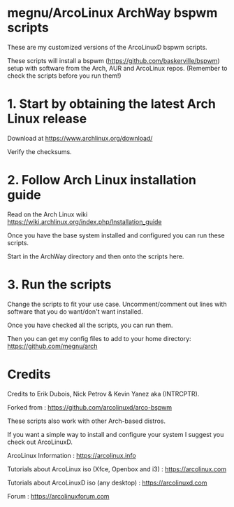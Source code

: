# megnu/ArcoLinux ArchWay bspwm scripts

These are my customized versions of the ArcoLinuxD bspwm scripts.

These scripts will install a bspwm (https://github.com/baskerville/bspwm) setup with software from the Arch, AUR and ArcoLinux repos. (Remember to check the scripts before you run them!)

# 1. Start by obtaining the latest Arch Linux release

Download at https://www.archlinux.org/download/

Verify the checksums.

# 2. Follow Arch Linux installation guide

Read on the Arch Linux wiki https://wiki.archlinux.org/index.php/Installation_guide

Once you have the base system installed and configured you can run these scripts.

Start in the ArchWay directory and then onto the scripts here.

# 3. Run the scripts

Change the scripts to fit your use case. Uncomment/comment out lines with software that you do want/don't want installed.

Once you have checked all the scripts, you can run them.

Then you can get my config files to add to your home directory: https://github.com/megnu/arch

# Credits

Credits to Erik Dubois, Nick Petrov & Kevin Yanez aka (INTRCPTR).

Forked from : https://github.com/arcolinuxd/arco-bspwm

These scripts also work with other Arch-based distros.

If you want a simple way to install and configure your system I suggest you check out ArcoLinuxD.

ArcoLinux Information : https://arcolinux.info

Tutorials about ArcoLinux iso (Xfce, Openbox and i3) : https://arcolinux.com

Tutorials about ArcoLinuxD iso (any desktop) : https://arcolinuxd.com

Forum : https://arcolinuxforum.com